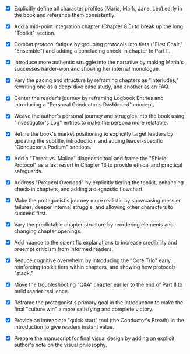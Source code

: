 - [x] Explicitly define all character profiles (Maria, Mark, Jane, Leo) early in the book and reference them consistently.
- [x] Add a mid-point integration chapter (Chapter 8.5) to break up the long "Toolkit" section.
- [x] Combat protocol fatigue by grouping protocols into tiers ("First Chair," "Ensemble") and adding a concluding check-in chapter to Part II.
- [x] Introduce more authentic struggle into the narrative by making Maria's successes harder-won and showing her internal monologue.
- [x] Vary the pacing and structure by reframing chapters as "Interludes," rewriting one as a deep-dive case study, and another as an FAQ.
- [x] Center the reader's journey by reframing Logbook Entries and introducing a "Personal Conductor's Dashboard" concept.
- [x] Weave the author's personal journey and struggles into the book using "Investigator's Log" entries to make the persona more relatable.
- [x] Refine the book's market positioning to explicitly target leaders by updating the subtitle, introduction, and adding leader-specific "Conductor's Podium" sections.
- [x] Add a "Threat vs. Malice" diagnostic tool and frame the "Shield Protocol" as a last resort in Chapter 13 to provide ethical and practical safeguards.
- [x] Address "Protocol Overload" by explicitly tiering the toolkit, enhancing check-in chapters, and adding a diagnostic flowchart.
- [x] Make the protagonist's journey more realistic by showcasing messier failures, deeper internal struggle, and allowing other characters to succeed first.
- [x] Vary the predictable chapter structure by reordering elements and changing chapter openings.
- [x] Add nuance to the scientific explanations to increase credibility and preempt criticism from informed readers.
- [x] Reduce cognitive overwhelm by introducing the "Core Trio" early, reinforcing toolkit tiers within chapters, and showing how protocols "stack."
- [x] Move the troubleshooting "Q&A" chapter earlier to the end of Part II to build reader resilience.
- [x] Reframe the protagonist's primary goal in the introduction to make the final "culture win" a more satisfying and complete victory.
- [x] Provide an immediate "quick start" tool (the Conductor's Breath) in the introduction to give readers instant value.
- [x] Prepare the manuscript for final visual design by adding an explicit author's note on the visual philosophy.
      